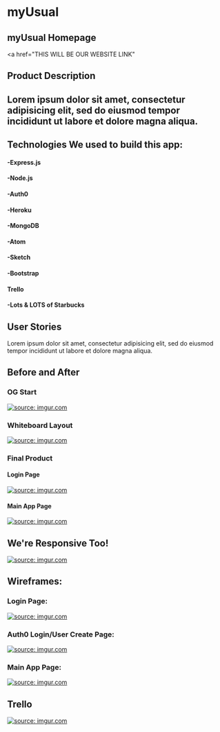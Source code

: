 # myUsual


<h2>myUsual Homepage</h2>

<a href="THIS WILL BE OUR WEBSITE LINK"</a>



<h2>Product Description<h2>

<p>Lorem ipsum dolor sit amet, consectetur adipisicing elit, sed do eiusmod tempor incididunt ut labore et dolore magna aliqua.</p>



<h2>Technologies We used to build this app:</h2>

<h4>-Express.js</h4>
<h4>-Node.js</h4>
<h4>-Auth0</h4>
<h4>-Heroku</h4>
<h4>-MongoDB</h4>
<h4>-Atom</h4>
<h4>-Sketch</h4>
<h4>-Bootstrap</h4>
<h4>Trello</h4>
<h4>-Lots & LOTS of Starbucks</h4>



<h2>User Stories</h2>

<p>Lorem ipsum dolor sit amet, consectetur adipisicing elit, sed do eiusmod tempor incididunt ut labore et dolore magna aliqua.</p>



<h2>Before and After</h2>


<h3>OG Start</h3>

<a href="http://imgur.com/2ufEvcE"><img src="http://i.imgur.com/2ufEvcE.jpg" title="source: imgur.com" /></a>


<h3>Whiteboard Layout</h3>

<a href="http://imgur.com/lJJCrZR"><img src="http://i.imgur.com/lJJCrZR.jpg" title="source: imgur.com" /></a>


<h3>Final Product</h3>

<h4>Login Page</h4>

<a href="http://imgur.com/PA0V7Vr"><img src="http://i.imgur.com/PA0V7Vr.png?1" title="source: imgur.com" /></a>

<h4>Main App Page</h4>

<a href="http://imgur.com/MFolMW2"><img src="http://i.imgur.com/MFolMW2.png" title="source: imgur.com" /></a>



<h2>We're Responsive Too!</h2>

<a href="http://imgur.com/vo0L430"><img src="http://i.imgur.com/vo0L430.png" title="source: imgur.com" /></a>



<h2>Wireframes:</h2>

<h3>Login Page:</h3>

<a href="http://imgur.com/qis1Pfg"><img src="http://i.imgur.com/qis1Pfg.png" title="source: imgur.com" /></a>

<h3>Auth0 Login/User Create Page:</h3>

<a href="http://imgur.com/AskVwn5"><img src="http://i.imgur.com/AskVwn5.png" title="source: imgur.com" /></a>

<h3>Main App Page:</h3>

<a href="http://imgur.com/Rv35pgP"><img src="http://i.imgur.com/Rv35pgP.png" title="source: imgur.com" /></a>



<h2>Trello</h2>

<a href="http://imgur.com/qMo3Xd4"><img src="http://i.imgur.com/qMo3Xd4.png" title="source: imgur.com" /></a>
